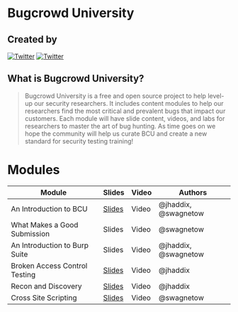 # Bugcrowd University

## Created by
[![Twitter](https://img.shields.io/badge/twitter-@jhaddix-blue.svg)](https://twitter.com/jhaddix)
[![Twitter](https://img.shields.io/badge/twitter-@swagnetow-blue.svg)](https://twitter.com/swagnetow)

## What is Bugcrowd University?
> Bugcrowd University is a free and open source project to help level-up our security researchers. It includes content modules to help our researchers find the most critical and prevalent bugs that impact our customers. Each module will have slide content, videos, and labs for researchers to master the art of bug hunting. As time goes on we hope the community will help us curate BCU and create a new standard for security testing training!

# Modules

|Module|Slides|Video|Authors|
|------|--------|-----------|---------|
|An Introduction to BCU|[Slides](https://github.com/bugcrowd/bugcrowd_university/blob/master/Introduction/BCU%20Introduction.pdf)|Video|@jhaddix, @swagnetow||
|What Makes a Good Submission|Slides|Video|@swagnetow||
|An Introduction to Burp Suite|Slides|Video|@jhaddix, @swagnetow||
|Broken Access Control Testing|[Slides](https://github.com/bugcrowd/bugcrowd_university/blob/master/access_control_testing/Authorization%20and%20Access.pdf)|Video|@jhaddix||
|Recon and Discovery|[Slides]()|Video|@jhaddix||
|Cross Site Scripting|[Slides]()|Video|@swagnetow||
